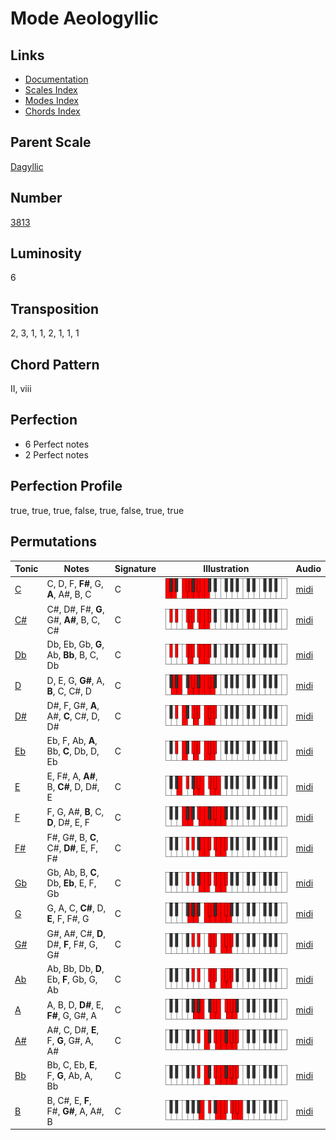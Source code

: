 # Mode Aeologyllic

## Links

- [Documentation](README.md)
- [Scales Index](Scales.md)
- [Modes Index](Modes.md)
- [Chords Index](Chords.md)

## Parent Scale

[Dagyllic](ScaleDagyllic.md)

## Number

[3813](https://ianring.com/musictheory/scales/3813)

## Luminosity

6

## Transposition

2, 3, 1, 1, 2, 1, 1, 1

## Chord Pattern

II, viii

## Perfection

- 6 Perfect notes
- 2 Perfect notes

## Perfection Profile

true, true, true, false, true, false, true, true

## Permutations

| Tonic | Notes | Signature | Illustration | Audio |
|-------|-------|-----------|--------------|-------|
| [C](ModeCNaturalAeologyllic.md) | C, D, F, **F#**, G, **A**, A#, B, C | C | ![CNaturalAeologyllic](ModeCNaturalAeologyllic.png) | [midi](https://github.com/edipermadi/music/blob/main/docs/ModeCNaturalAeologyllic.mid?raw=true) |
| [C#](ModeCSharpAeologyllic.md) | C#, D#, F#, **G**, G#, **A#**, B, C, C# | C | ![CSharpAeologyllic](ModeCSharpAeologyllic.png) | [midi](https://github.com/edipermadi/music/blob/main/docs/ModeCSharpAeologyllic.mid?raw=true) |
| [Db](ModeDFlatAeologyllic.md) | Db, Eb, Gb, **G**, Ab, **Bb**, B, C, Db | C | ![DFlatAeologyllic](ModeDFlatAeologyllic.png) | [midi](https://github.com/edipermadi/music/blob/main/docs/ModeDFlatAeologyllic.mid?raw=true) |
| [D](ModeDNaturalAeologyllic.md) | D, E, G, **G#**, A, **B**, C, C#, D | C | ![DNaturalAeologyllic](ModeDNaturalAeologyllic.png) | [midi](https://github.com/edipermadi/music/blob/main/docs/ModeDNaturalAeologyllic.mid?raw=true) |
| [D#](ModeDSharpAeologyllic.md) | D#, F, G#, **A**, A#, **C**, C#, D, D# | C | ![DSharpAeologyllic](ModeDSharpAeologyllic.png) | [midi](https://github.com/edipermadi/music/blob/main/docs/ModeDSharpAeologyllic.mid?raw=true) |
| [Eb](ModeEFlatAeologyllic.md) | Eb, F, Ab, **A**, Bb, **C**, Db, D, Eb | C | ![EFlatAeologyllic](ModeEFlatAeologyllic.png) | [midi](https://github.com/edipermadi/music/blob/main/docs/ModeEFlatAeologyllic.mid?raw=true) |
| [E](ModeENaturalAeologyllic.md) | E, F#, A, **A#**, B, **C#**, D, D#, E | C | ![ENaturalAeologyllic](ModeENaturalAeologyllic.png) | [midi](https://github.com/edipermadi/music/blob/main/docs/ModeENaturalAeologyllic.mid?raw=true) |
| [F](ModeFNaturalAeologyllic.md) | F, G, A#, **B**, C, **D**, D#, E, F | C | ![FNaturalAeologyllic](ModeFNaturalAeologyllic.png) | [midi](https://github.com/edipermadi/music/blob/main/docs/ModeFNaturalAeologyllic.mid?raw=true) |
| [F#](ModeFSharpAeologyllic.md) | F#, G#, B, **C**, C#, **D#**, E, F, F# | C | ![FSharpAeologyllic](ModeFSharpAeologyllic.png) | [midi](https://github.com/edipermadi/music/blob/main/docs/ModeFSharpAeologyllic.mid?raw=true) |
| [Gb](ModeGFlatAeologyllic.md) | Gb, Ab, B, **C**, Db, **Eb**, E, F, Gb | C | ![GFlatAeologyllic](ModeGFlatAeologyllic.png) | [midi](https://github.com/edipermadi/music/blob/main/docs/ModeGFlatAeologyllic.mid?raw=true) |
| [G](ModeGNaturalAeologyllic.md) | G, A, C, **C#**, D, **E**, F, F#, G | C | ![GNaturalAeologyllic](ModeGNaturalAeologyllic.png) | [midi](https://github.com/edipermadi/music/blob/main/docs/ModeGNaturalAeologyllic.mid?raw=true) |
| [G#](ModeGSharpAeologyllic.md) | G#, A#, C#, **D**, D#, **F**, F#, G, G# | C | ![GSharpAeologyllic](ModeGSharpAeologyllic.png) | [midi](https://github.com/edipermadi/music/blob/main/docs/ModeGSharpAeologyllic.mid?raw=true) |
| [Ab](ModeAFlatAeologyllic.md) | Ab, Bb, Db, **D**, Eb, **F**, Gb, G, Ab | C | ![AFlatAeologyllic](ModeAFlatAeologyllic.png) | [midi](https://github.com/edipermadi/music/blob/main/docs/ModeAFlatAeologyllic.mid?raw=true) |
| [A](ModeANaturalAeologyllic.md) | A, B, D, **D#**, E, **F#**, G, G#, A | C | ![ANaturalAeologyllic](ModeANaturalAeologyllic.png) | [midi](https://github.com/edipermadi/music/blob/main/docs/ModeANaturalAeologyllic.mid?raw=true) |
| [A#](ModeASharpAeologyllic.md) | A#, C, D#, **E**, F, **G**, G#, A, A# | C | ![ASharpAeologyllic](ModeASharpAeologyllic.png) | [midi](https://github.com/edipermadi/music/blob/main/docs/ModeASharpAeologyllic.mid?raw=true) |
| [Bb](ModeBFlatAeologyllic.md) | Bb, C, Eb, **E**, F, **G**, Ab, A, Bb | C | ![BFlatAeologyllic](ModeBFlatAeologyllic.png) | [midi](https://github.com/edipermadi/music/blob/main/docs/ModeBFlatAeologyllic.mid?raw=true) |
| [B](ModeBNaturalAeologyllic.md) | B, C#, E, **F**, F#, **G#**, A, A#, B | C | ![BNaturalAeologyllic](ModeBNaturalAeologyllic.png) | [midi](https://github.com/edipermadi/music/blob/main/docs/ModeBNaturalAeologyllic.mid?raw=true) |
